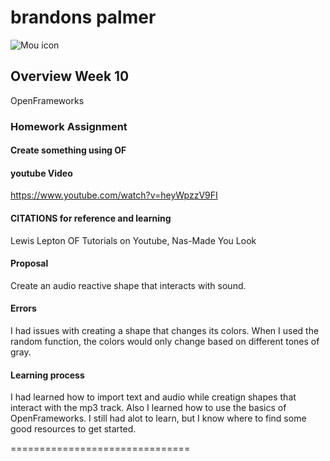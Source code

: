 # brandons palmer

![Mou icon](http://25.io/mou/Mou_128.png)

## Overview Week 10
OpenFrameworks

### Homework Assignment

#### Create something using OF 

#### youtube Video

https://www.youtube.com/watch?v=heyWpzzV9FI

#### CITATIONS for reference and learning

Lewis Lepton OF Tutorials on Youtube, Nas-Made You Look

#### Proposal
Create an audio reactive shape that interacts with sound. 

#### Errors
I had issues with creating a shape that changes its colors. When I used the random function, the colors would only change based on different tones of gray.  

#### Learning process
I had learned how to import text and audio while creatign shapes that interact with the mp3 track. Also I learned how to use the basics of OpenFrameworks. I still had alot to learn, but I know where to find some good resources to get started.  

===============================

